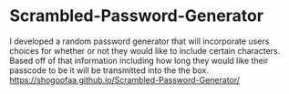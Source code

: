 # Scrambled-Password-Generator
I developed a random password generator that will incorporate users choices for whether or not they would like to include certain characters. Based off of that information including how long they would like their passcode to be it will be transmitted into the the box.
https://shogoofaa.github.io/Scrambled-Password-Generator/